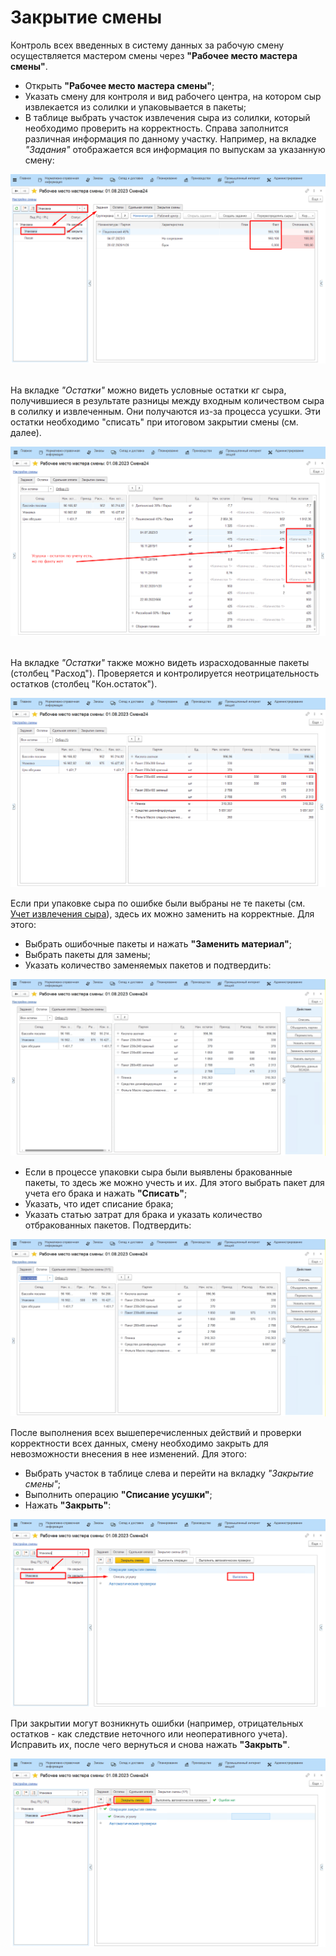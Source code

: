 # Закрытие смены

Контроль всех введенных в систему данных за рабочую смену осуществляется
мастером смены через **"Рабочее место мастера смены"**.

-   Открыть **"Рабочее место мастера смены"**;
-   Указать смену для контроля и вид рабочего центра, на котором сыр извлекается из солилки и
    упаковывается в пакеты;
-   В таблице выбрать участок извлечения сыра из солилки, который необходимо
    проверить на корректность. Справа заполнится различная информация по
    данному участку. Например, на вкладке *"Задания"* отображается вся
    информация по выпускам за указанную смену:

![](CloseWorkShiftAndPacketFlowControl.assets/1.png) 
    
На вкладке *"Остатки"* можно видеть условные остатки кг сыра, получившиеся в результате разницы между входным количеством сыра в солилку и извлеченным. Они получаются из-за процесса усушки. Эти остатки необходимо "списать" при итоговом закрытии смены (см. далее).

![](CloseWorkShiftAndPacketFlowControl.assets/2.png) 

На вкладке *"Остатки"* также можно видеть израсходованные пакеты (столбец "Расход"). Проверяется и контролируется неотрицательность остатков (столбец "Кон.остаток").

![](CloseWorkShiftAndPacketFlowControl.assets/3.png)

Если при упаковке сыра по ошибке были выбраны не те пакеты (см. [Учет извлечения сыра](../../PoolCheeseExtractionAndPacking/AccountingPoolCheeseExtractionAndPacking.md)), здесь их можно заменить на корректные. Для этого:

-   Выбрать ошибочные пакеты и нажать **"Заменить материал"**;
-   Выбрать пакеты для замены;
-   Указать количество заменяемых пакетов и подтвердить:

![](CloseWorkShiftAndPacketFlowControl.assets/1.gif)

-   Если в процессе упаковки сыра были выявлены бракованные пакеты, то
    здесь же можно учесть и их. Для этого выбрать пакет для учета его
    брака и нажать **"Списать"**;
-   Указать, что идет списание брака;
-   Указать статью затрат для брака и указать количество отбракованных
    пакетов. Подтвердить:  

![](CloseWorkShiftAndPacketFlowControl.assets/2.gif)

После выполнения всех вышеперечисленных действий и проверки корректности всех данных, смену необходимо закрыть для невозможности внесения в нее изменений. Для этого:

-   Выбрать участок в таблице слева и перейти на вкладку *"Закрытие смены"*;
-   Выполнить операцию **"Списание усушки"**;
-   Нажать **"Закрыть"**: 

![](CloseWorkShiftAndPacketFlowControl.assets/4.png)

При закрытии могут возникнуть ошибки (например, отрицательных остатков - как следствие неточного или неоперативного учета). Исправить их, после чего вернуться и снова нажать **"Закрыть"**.

![](CloseWorkShiftAndPacketFlowControl.assets/5.png)
    